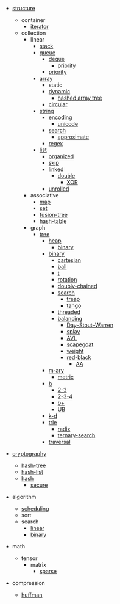 - [structure](https://en.wikipedia.org/wiki/Data_structure)
  - container
    - [iterator](https://en.wikipedia.org/wiki/Iterator)
  - collection
    - linear
      - [stack](https://en.wikipedia.org/wiki/Stack_(abstract_data_type))
      - [queue](https://en.wikipedia.org/wiki/Queue_(abstract_data_type))
        - [deque](https://en.wikipedia.org/wiki/Double-ended_queue)
          - [priority](https://en.wikipedia.org/wiki/Double-ended_priority_queue)
        - [priority](https://en.wikipedia.org/wiki/Priority_queue)
      - [array](https://en.wikipedia.org/wiki/Array_(data_type))
        - static
        - [dynamic](https://en.wikipedia.org/wiki/Dynamic_array)
          - [hashed array tree](https://en.wikipedia.org/wiki/Hashed_array_tree)
        - [circular](https://en.wikipedia.org/wiki/Circular_buffer)
      - [string](https://en.wikipedia.org/wiki/String_(computer_science))
        - [encoding](https://en.wikipedia.org/wiki/Character_encoding)
          - [unicode](https://en.wikipedia.org/wiki/Unicode)
        - [search](https://en.wikipedia.org/wiki/String-searching_algorithm)
          - [approximate](https://en.wikipedia.org/wiki/Approximate_string_matching)
        - [regex](https://en.wikipedia.org/wiki/Regular_expression)
      - [list](https://en.wikipedia.org/wiki/List_(abstract_data_type))
        - [organized](https://en.wikipedia.org/wiki/Self-organizing_list)
        - [skip](https://en.wikipedia.org/wiki/Skip_list)
        - [linked](https://en.wikipedia.org/wiki/Linked_list)
          - [double](https://en.wikipedia.org/wiki/Doubly_linked_list)
            - [XOR](https://en.wikipedia.org/wiki/XOR_linked_list)
        - [unrolled](https://en.wikipedia.org/wiki/Unrolled_linked_list)
    - associative
      - [map](https://en.wikipedia.org/wiki/Associative_array)
      - [set](https://en.wikipedia.org/wiki/Set_(abstract_data_type))
      - [fusion-tree](https://en.wikipedia.org/wiki/Fusion_tree)
      - [hash-table](https://en.wikipedia.org/wiki/Hash_table)
    - graph
      - [tree](https://en.wikipedia.org/wiki/Tree_(data_structure))
        - [heap](https://en.wikipedia.org/wiki/Heap_(data_structure))
          - [binary](https://en.wikipedia.org/wiki/Binary_heap)
        - [binary](https://en.wikipedia.org/wiki/Binary_tree)
          - [cartesian](https://en.wikipedia.org/wiki/Cartesian_tree)
          - [ball](https://en.wikipedia.org/wiki/Ball_tree)
          - [t](https://en.wikipedia.org/wiki/T-tree)
          - [rotation](https://en.wikipedia.org/wiki/Tree_rotation)
          - [doubly-chained](https://en.wikipedia.org/wiki/Left-child_right-sibling_binary_tree)
          - [search](https://en.wikipedia.org/wiki/Binary_search_tree)
            - [treap](https://en.wikipedia.org/wiki/Treap)
            - [tango](https://en.wikipedia.org/wiki/Tango_tree)
          - [threaded](https://en.wikipedia.org/wiki/Threaded_binary_tree)
          - [balancing](https://en.wikipedia.org/wiki/Self-balancing_binary_search_tree)
            - [Day–Stout–Warren](https://en.wikipedia.org/wiki/Day%E2%80%93Stout%E2%80%93Warren_algorithm)
            - [splay](https://en.wikipedia.org/wiki/Splay_tree)
            - [AVL](https://en.wikipedia.org/wiki/AVL_tree)
            - [scapegoat](https://en.wikipedia.org/wiki/Scapegoat_tree)
            - [weight](https://en.wikipedia.org/wiki/Weight-balanced_tree)
            - [red-black](https://en.wikipedia.org/wiki/Red%E2%80%93black_tree)
              - [AA](https://en.wikipedia.org/wiki/AA_tree)
        - [m-ary](https://en.wikipedia.org/wiki/M-ary_tree) 
          - [metric](https://en.wikipedia.org/wiki/Metric_tree)
        - [b](https://en.wikipedia.org/wiki/B-tree)
          - [2-3](https://en.wikipedia.org/wiki/2%E2%80%933_tree)
          - [2-3-4](https://en.wikipedia.org/wiki/2%E2%80%933%E2%80%934_tree)
          - [b+](https://en.wikipedia.org/wiki/B%2B_tree)
          - [UB](https://en.wikipedia.org/wiki/UB-tree)
        - [k-d](https://en.wikipedia.org/wiki/K-d_tree)
        - [trie](https://en.wikipedia.org/wiki/Trie)
          - [radix](https://en.wikipedia.org/wiki/Radix_tree)
          - [ternary-search](https://en.wikipedia.org/wiki/Ternary_search_tree)
        - [traversal](https://en.wikipedia.org/wiki/Tree_traversal)

- [cryptography](https://en.wikipedia.org/wiki/Cryptography)
  - [hash-tree](https://en.wikipedia.org/wiki/Merkle_tree)
  - [hash-list](https://en.wikipedia.org/wiki/Hash_list)
  - [hash](https://en.wikipedia.org/wiki/Hash_function)
    - [secure](https://en.wikipedia.org/wiki/Cryptographic_hash_function)

- algorithm
  - [scheduling](https://en.wikipedia.org/wiki/Scheduling_(computing))
  - sort
  - search
    - [linear](https://en.wikipedia.org/wiki/Linear_search)
    - [binary](https://en.wikipedia.org/wiki/Binary_search_algorithm)
- math
  - tensor
    - matrix
      - [sparse](https://en.wikipedia.org/wiki/Circular_buffer)


- compression
  - [huffman](https://en.wikipedia.org/wiki/Huffman_coding)

